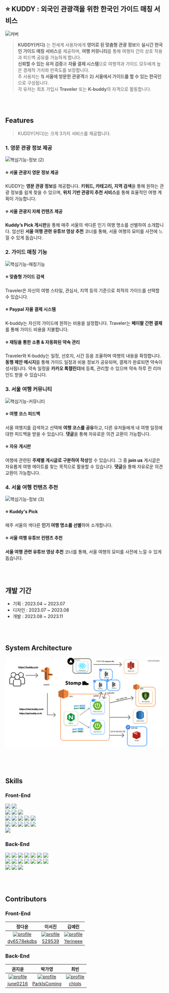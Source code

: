 ## ⭐ KUDDY : 외국인 관광객을 위한 한국인 가이드 매칭 서비스 
![커버](https://github.com/KUDDY-2023/KUDDY-front/assets/81161750/f7d569b6-fc3d-470a-983d-699189484dd5)


> **KUDDY(커디)** 는 전세계 사용자에게 **영어로 된 맞춤형 관광 정보**와 **실시간 한국인 가이드 매칭 서비스**를 제공하며, **여행 커뮤니티**를 통해 여행자 간의 상호 작용과 피드백 공유를 가능하게 합니다.</br>
**신뢰할 수 있는 유저 검증**과 **자율 결제 시스템**으로 여행객과 가이드 모두에게 높은 경제적 가치와 만족도를 보장합니다. </br>
주 사용자는 **1) 서울에 방문한 관광객**과 **2) 서울에서 가이드를 할 수 있는 한국인**으로 구성됩니다. </br>
각 유저는 최초 가입시 **Traveler** 또는 **K-buddy**의 자격으로 활동합니다. 

</br></br>

## Features
> KUDDY(커디)는 크게 3가지 서비스를 제공합니다.


### 1. 영문 관광 정보 제공
![핵심기능-정보 (2)](https://github.com/KUDDY-2023/KUDDY-front/assets/81161750/14d9ba9a-e3bc-41a2-80c1-d319cdc7ae8a)

#### ⭐ 서울 관광지 영문 정보 제공 
KUDDY는 **영문 관광 정보**를 제공합니다. **키워드, 카테고리, 지역 검색**을 통해 원하는 관광 정보를 쉽게 찾을 수 있으며, **위치 기반 관광지 추천 서비스**를 통해 효율적인 여행 계획이 가능합니다. 

#### ⭐ 서울 관광지 자체 컨텐츠 제공 
**Kuddy’s Pick 게시판**을 통해 매주 서울의 색다른 인기 여행 명소를 선별하여 소개합니다. 엄선된 **서울 여행 관련 유튜브 영상 추천** 코너를 통해, 서울 여행의 묘미를 사전에 느낄 수 있게 돕습니다.


### 2. 가이드 매칭 기능
![핵심기능-매칭기능](https://github.com/KUDDY-2023/KUDDY-front/assets/81161750/cd4f28ab-dad6-454e-b42d-147758eaa16d)

#### ⭐ 맞춤형 가이드 검색 
Traveler은 자신의 여행 스타일, 관심사, 지역 등의 기준으로 최적의 가이드를 선택할 수 있습니다. 

#### ⭐ Paypal 자율 결제 시스템
K-buddy는 자신의 가이드에 원하는 비용을 설정합니다. Traveler는 **페이팔 간편 결제**를 통해 가이드 비용을 지불합니다. 

#### ⭐ 채팅을 통한 소통 & 자동화된 약속 관리 
Traveler와 K-buddy는 일정, 선호지, 시간 등을 조율하며 여행의 내용을 확정합니다. 
**동행 제안 메시지**를 통해 가이드 일정과 비용 정보가 공유되며, 결제가 완료되면 약속이 성사됩니다. 
약속 일정을 **카카오 톡캘린더**에 등록, 관리할 수 있으며 약속 하루 전 리마인드 받을 수 있습니다. 

### 3. 서울 여행 커뮤니티 
![핵심기능-커뮤니티](https://github.com/KUDDY-2023/KUDDY-front/assets/81161750/0baae9ea-f0d1-49ec-9318-e2d0aa0827dc)

#### ⭐ 여행 코스 피드백
서울 여행지를 검색하고 선택해 **여행 코스를 공유**하고, 다른 유저들에게 내 여행 일정에 대한 피드백을 받을 수 있습니다.
**댓글**을 통해 자유로운 의견 교환이 가능합니다.

#### ⭐ 자유 게시판 
여행에 관련된 **주제별 게시글로 구분하여 작성**할 수 있습니다. 그 중 **join us** 게시글은 자유롭게 여행 메이트를 찾는 목적으로 활용할 수 있습니다.
**댓글**을 통해 자유로운 의견 교환이 가능합니다.


### 4. 서울 여행 컨텐츠 추천 
![핵심기능-정보 (3)](https://github.com/KUDDY-2023/KUDDY-front/assets/81161750/23dc10c3-16e9-4084-9d21-0d58d503fc8f)

#### ⭐ Kuddy's Pick
매주 서울의 색다른 **인기 여행 명소를 선별**하여 소개합니다. 

#### ⭐ 서울 여행 유튜브 컨텐츠 추천 
**서울 여행 관련 유튜브 영상 추천** 코너를 통해, 서울 여행의 묘미를 사전에 느낄 수 있게 돕습니다.



</br></br>

## 개발 기간
* 기획 : 2023.04 ~ 2023.07
* 디자인 : 2023.07 ~ 2023.08
* 개발 : 2023.08 ~ 2023.11 

</br></br>

## System Architecture
<div style="width: 100%; display: flex; flex-direction: column; justify-content: center;">
    <img src="image/flow.png" width="100%"></img><br/>
<div>


</br></br>

## Skills

### Front-End
<div display=flex>
<img src="https://img.shields.io/badge/Typescript-3178C6?style=flat-square&logo=typescript&logoColor=white">
<img src="https://img.shields.io/badge/React-61DAFB?style=flat-square&logo=React&logoColor=white">   
</div>

<div display=flex>  
<img src="https://img.shields.io/badge/axios-5A29E4?style=flat-square&logo=Axios&logoColor=white"> 
<img src="https://img.shields.io/badge/ReactQuery-5A29E4?style=flat-square&logo=ReactQuery&logoColor=white"> 
<img src="https://img.shields.io/badge/Recoil-5A29E4?style=flat-square&logo=Recoil&logoColor=white"> 
</div>


<div display=flex>
<img src="https://img.shields.io/badge/SCSS-CC6699?style=flat-square&logo=sass&logoColor=white"> 
<img src="https://img.shields.io/badge/bootstrap-7952B3?style=flat-square&logo=bootstrap&logoColor=white"> 
<img src="https://img.shields.io/badge/MUI-007FFF?style=flat-square&logo=mui&logoColor=white"> 
<img src="https://img.shields.io/badge/sweetalert2-764ABC?style=flat-square"> 
<img src="https://img.shields.io/badge/swiper-6332F6?style=flat-square&logo=swiper&logoColor=white"> 
</div>

<div  display=flex>
<img src="https://img.shields.io/badge/craco-3178C6?style=flat-square">
<img src="https://img.shields.io/badge/Prettier-F7B93E?style=flat-square&logo=prettier&logoColor=white"> 
<img src="https://img.shields.io/badge/Figma -F24E1E?style=flat-square&logo=Figma&logoColor=white"/> 
<img src="https://img.shields.io/badge/npm-CB3837?style=flat-square&logo=npm&logoColor=white">  
<img src="https://img.shields.io/badge/GitHub -181717?style=flat-square&logo=GitHub&logoColor=white"/> 
</div>


<img src="https://img.shields.io/badge/Vercel-000000?style=flat-square&logo=Vercel&logoColor=white"> 


### Back-End
<div display="flex">
  
  <!-- Application -->
  <img src="https://img.shields.io/badge/Java-007396.svg?&style=flat-square&logo=Java&logoColor=white"/>
  <img src="https://img.shields.io/badge/SpringBoot-6DB33F.svg?&style=flat-square&logo=Spring Boot&logoColor=white"/>
  <img src="https://img.shields.io/badge/Spring Data JPA-6DB33F.svg?&style=flat-square&logo=Spring&logoColor=white"/>
  <img src="https://img.shields.io/badge/Redis-DC382D.svg?&style=flat-square&logo=Redis&logoColor=white"/>
  <img src="https://img.shields.io/badge/MongoDB-47A248.svg?&style=flat-square&logo=MongoDB&logoColor=white"/>
  <img src="https://img.shields.io/badge/Apache Kafka-231F20.svg?&style=flat-square&logo=Apache Kafka&logoColor=white"/>
  <img src="https://img.shields.io/badge/Zookeeper-FF6600.svg?&style=flat-square&logo=Apache&logoColor=white"/>
</div>

<div display="flex">
  <!-- Infrastructure -->
  <img src="https://img.shields.io/badge/AWS RDS(MySQL)-4479A1.svg?&style=flat-square&logo=MySQL&logoColor=white"/>
  <img src="https://img.shields.io/badge/Amazon AWS-232F3E.svg?&style=flat-square&logo=Amazon AWS&logoColor=white"/>
  <img src="https://img.shields.io/badge/AWS EC2-232F3E.svg?&style=flat-square&logo=Amazon EC2&logoColor=white"/>
  <img src="https://img.shields.io/badge/AWS S3-569A31.svg?&style=flat-square&logo=Amazon S3&logoColor=white"/>
  <img src="https://img.shields.io/badge/AWS Route 53-232F3E.svg?&style=flat-square&logo=Amazon Route 53&logoColor=white"/>
  <img src="https://img.shields.io/badge/Nginx-009639.svg?&style=flat-square&logo=Nginx&logoColor=white"/>
  <img src="https://img.shields.io/badge/GCP Compute Engine-4285F4.svg?&style=flat-square&logo=Google Cloud&logoColor=white"/>
</div>
<div display="flex">
  <!-- Deployment -->
  <img src="https://img.shields.io/badge/Docker-2496ED.svg?&style=flat-square&logo=Docker&logoColor=white"/>
  <img src="https://img.shields.io/badge/GitHub Actions-2088FF.svg?&style=flat-square&logo=GitHub Actions&logoColor=white"/>
  <img src="https://img.shields.io/badge/AWS CodeDeploy-232F3E.svg?&style=flat-square&logo=Amazon AWS&logoColor=white"/>
  
</div>




<br></br>

## Contributors 

### Front-End

<table>
<thead>
<tr>
<th align="center">정다윤</th>
<th align="center">이서진</th>
<th align="center">김예린</th>
</tr>
</thead>
<tbody>
<tr>
<td align="center"><a target="_blank" rel="noopener noreferrer nofollow" href="https://avatars.githubusercontent.com/u/81161750?v=4">
  <img src="https://avatars.githubusercontent.com/u/81161750?v=4" alt="profile" width="180" height="180" style="max-width: 100%;"></a></td>
<td align="center"><a target="_blank" rel="noopener noreferrer nofollow" href="https://avatars.githubusercontent.com/u/102040717?v=4">
  <img src="https://avatars.githubusercontent.com/u/102040717?v=4" alt="profile" width="180" height="180" style="max-width: 100%;"></a></td>
<td align="center"><a target="_blank" rel="noopener noreferrer nofollow" href="https://avatars.githubusercontent.com/u/87409442?v=4">
  <img src="https://avatars.githubusercontent.com/u/87409442?v=4" alt="profile" width="180" height="180" style="max-width: 100%;"></a></td>
</tr>
<tr>
<td align="center"><a href="https://github.com/dy6578ekdbs">dy6578ekdbs</a></td>
<td align="center"><a href="https://github.com/529539">529539</a></td>
<td align="center"><a href="https://github.com/Yerineee">Yerineee</a></td>
</tr>
</tbody>
</table>


### Back-End

<table>
<thead>
<tr>
<th align="center">권지윤</th>
<th align="center">박가영</th>
<th align="center">최빈</th>
</tr>
</thead>
<tbody>
<tr>
<td align="center"><a target="_blank" rel="noopener noreferrer nofollow" href="https://avatars.githubusercontent.com/u/76603301?v=4">
  <img src="https://avatars.githubusercontent.com/u/76603301?v=4" alt="profile" width="180" height="180" style="max-width: 100%;"></a></td>
<td align="center"><a target="_blank" rel="noopener noreferrer nofollow" href="https://avatars.githubusercontent.com/u/87990290?v=4">
  <img src="https://avatars.githubusercontent.com/u/87990290?v=4" alt="profile" width="180" height="180" style="max-width: 100%;"></a></td>
<td align="center"><a target="_blank" rel="noopener noreferrer nofollow" href="https://avatars.githubusercontent.com/u/99929277?v=4">
  <img src="https://avatars.githubusercontent.com/u/99929277?v=4" alt="profile" width="180" height="180" style="max-width: 100%;"></a></td>
</tr>
<tr>
<td align="center"><a href="https://github.com/june0216">june0216</a></td>
<td align="center"><a href="https://github.com/ParkIsComing">ParkIsComing</a></td>
<td align="center"><a href="https://github.com/chlqls">chlqls</a></td>
</tr>
</tbody>
</table>
